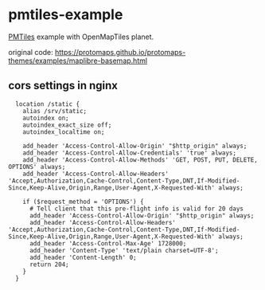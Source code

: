# pmtiles-example

[PMTiles](https://github.com/protomaps/PMTiles) example with OpenMapTiles planet.

original code: https://protomaps.github.io/protomaps-themes/examples/maplibre-basemap.html

## cors settings in nginx

```
  location /static {
    alias /srv/static;
    autoindex on;
    autoindex_exact_size off;
    autoindex_localtime on;

    add_header 'Access-Control-Allow-Origin' "$http_origin" always;
    add_header 'Access-Control-Allow-Credentials' 'true' always;
    add_header 'Access-Control-Allow-Methods' 'GET, POST, PUT, DELETE, OPTIONS' always;
    add_header 'Access-Control-Allow-Headers' 'Accept,Authorization,Cache-Control,Content-Type,DNT,If-Modified-Since,Keep-Alive,Origin,Range,User-Agent,X-Requested-With' always;

    if ($request_method = 'OPTIONS') {
      # Tell client that this pre-flight info is valid for 20 days
      add_header 'Access-Control-Allow-Origin' "$http_origin" always;
      add_header 'Access-Control-Allow-Headers' 'Accept,Authorization,Cache-Control,Content-Type,DNT,If-Modified-Since,Keep-Alive,Origin,Range,User-Agent,X-Requested-With' always;
      add_header 'Access-Control-Max-Age' 1728000;
      add_header 'Content-Type' 'text/plain charset=UTF-8';
      add_header 'Content-Length' 0;
      return 204;
    }
  }
```
